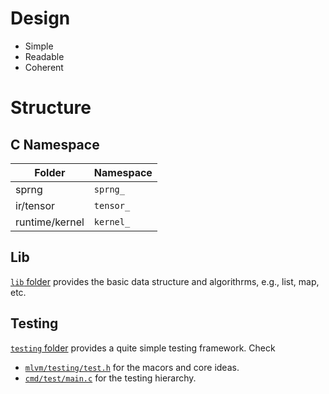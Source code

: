 # Design

* Simple
* Readable
* Coherent

# Structure

## C Namespace

| Folder          | Namespace   |
| --------------- | ----------- |
| sprng           | `sprng_`    |
| ir/tensor       | `tensor_`   |
| runtime/kernel  | `kernel_`   |

## Lib

[`lib` folder](mlvm/lib) provides the basic data structure and algorithrms,
e.g., list, map, etc.

## Testing

[`testing` folder](mlvm/testing) provides a quite simple testing framework.
Check
- [`mlvm/testing/test.h`](mlvm/testing/test.h) for the macors and core ideas.
- [`cmd/test/main.c`](cmd/test/main.c) for the testing hierarchy.

